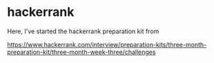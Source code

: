 # hackerrank

Here, I've started the hackerrank preparation kit from 

https://www.hackerrank.com/interview/preparation-kits/three-month-preparation-kit/three-month-week-three/challenges
